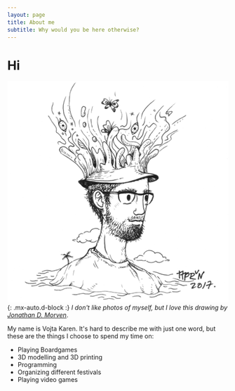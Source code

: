 ```yaml
---
layout: page
title: About me
subtitle: Why would you be here otherwise?
---
```

# Hi
![VojtaTree](assets/img/vojtatree.png){: .mx-auto.d-block :}
*I don't like photos of myself, but I love this drawing by [Jonathan D. Morven](https://instagram.com/jdmorven)*.

My name is Vojta Karen. It's hard to describe me with just one word, but these are the things I choose to spend my time on:
 - Playing Boardgames
 - 3D modelling and 3D printing
 - Programming
 - Organizing different festivals
 - Playing video games

